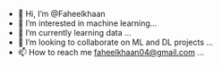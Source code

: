 - 👋 Hi, I’m @Faheelkhaan
- 👀 I’m interested in machine learning...
- 🌱 I’m currently learning data  ...
- 💞️ I’m looking to collaborate on ML and DL projects ...
- 📫 How to reach me faheelkhaan04@gmail.com ...

<!---
Faheelkhaan/Faheelkhaan is a ✨ special ✨ repository because its `README.md` (this file) appears on your GitHub profile.
You can click the Preview link to take a look at your changes.
--->
